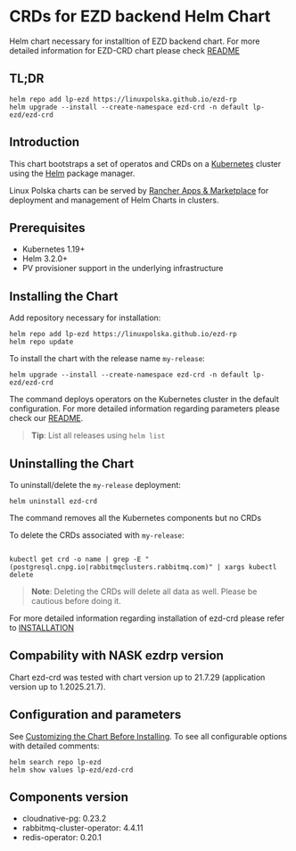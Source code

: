 <!--- app-name: ezd-crd -->
# CRDs for EZD backend Helm Chart

Helm chart necessary for installtion of EZD backend chart.
For more detailed information for EZD-CRD chart please check [README](https://github.com/linuxpolska/ezd-rp/blob/main/README.md)

## TL;DR

```console
helm repo add lp-ezd https://linuxpolska.github.io/ezd-rp
helm upgrade --install --create-namespace ezd-crd -n default lp-ezd/ezd-crd
```

## Introduction

This chart bootstraps a set of operatos and CRDs on a [Kubernetes](https://kubernetes.io) cluster using the [Helm](https://helm.sh) package manager.

Linux Polska charts can be served by [Rancher Apps & Marketplace](https://ranchermanager.docs.rancher.com/pages-for-subheaders/helm-charts-in-rancher) for deployment and management of Helm Charts in clusters.

## Prerequisites

- Kubernetes 1.19+
- Helm 3.2.0+
- PV provisioner support in the underlying infrastructure

## Installing the Chart

Add repository necessary for installation:

```console
helm repo add lp-ezd https://linuxpolska.github.io/ezd-rp
helm repo update
```

To install the chart with the release name `my-release`:

```console
helm upgrade --install --create-namespace ezd-crd -n default lp-ezd/ezd-crd
```

The command deploys operators on the Kubernetes cluster in the default configuration. For more detailed information regarding parameters please check our [README](https://github.com/linuxpolska/ezd-rp/blob/main/README.md).

> **Tip**: List all releases using `helm list`

## Uninstalling the Chart

To uninstall/delete the `my-release` deployment:

```console
helm uninstall ezd-crd
```

The command removes all the Kubernetes components but no CRDs

To delete the CRDs  associated with `my-release`:

```console

kubectl get crd -o name | grep -E "(postgresql.cnpg.io|rabbitmqclusters.rabbitmq.com)" | xargs kubectl delete 

```

> **Note**: Deleting the CRDs will delete all data as well. Please be cautious before doing it.

For more detailed information regarding installation of ezd-crd please refer to [INSTALLATION](https://github.com/linuxpolska/ezd-rp/blob/main/INSTALLATION.md)

## Compability with NASK ezdrp version

Chart ezd-crd was tested with chart version up to 21.7.29 (application version up to 1.2025.21.7).

## Configuration and parameters

See [Customizing the Chart Before Installing](https://helm.sh/docs/intro/using_helm/#customizing-the-chart-before-installing). To see all configurable options with detailed comments:

```console
helm search repo lp-ezd
helm show values lp-ezd/ezd-crd
```

## Components version
- cloudnative-pg: 0.23.2
- rabbitmq-cluster-operator: 4.4.11
- redis-operator: 0.20.1

